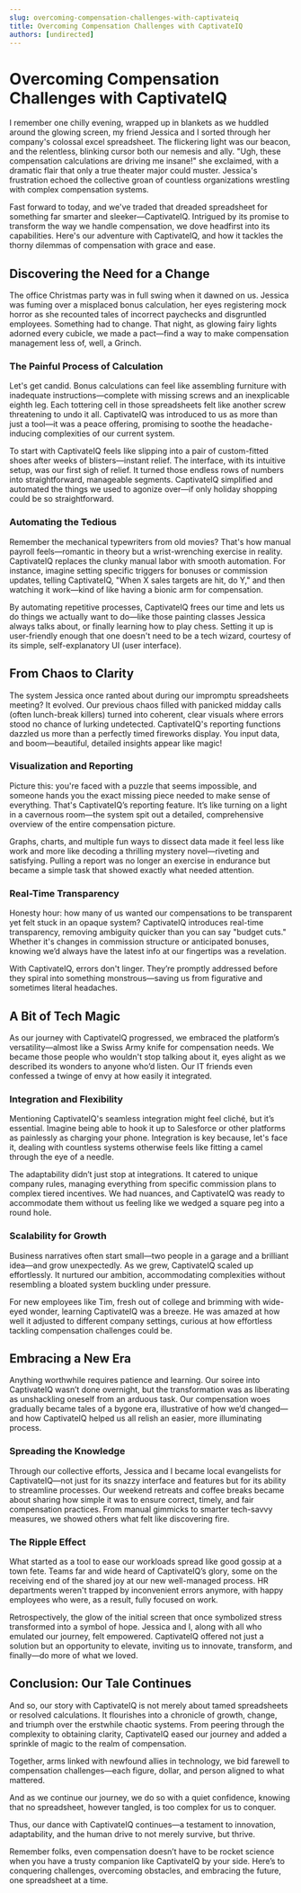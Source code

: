 ```yaml
---
slug: overcoming-compensation-challenges-with-captivateiq
title: Overcoming Compensation Challenges with CaptivateIQ
authors: [undirected]
---
```



# Overcoming Compensation Challenges with CaptivateIQ

I remember one chilly evening, wrapped up in blankets as we huddled around the glowing screen, my friend Jessica and I sorted through her company's colossal excel spreadsheet. The flickering light was our beacon, and the relentless, blinking cursor both our nemesis and ally. "Ugh, these compensation calculations are driving me insane!" she exclaimed, with a dramatic flair that only a true theater major could muster. Jessica's frustration echoed the collective groan of countless organizations wrestling with complex compensation systems.

Fast forward to today, and we've traded that dreaded spreadsheet for something far smarter and sleeker—CaptivateIQ. Intrigued by its promise to transform the way we handle compensation, we dove headfirst into its capabilities. Here's our adventure with CaptivateIQ, and how it tackles the thorny dilemmas of compensation with grace and ease.

## Discovering the Need for a Change

The office Christmas party was in full swing when it dawned on us. Jessica was fuming over a misplaced bonus calculation, her eyes registering mock horror as she recounted tales of incorrect paychecks and disgruntled employees. Something had to change. That night, as glowing fairy lights adorned every cubicle, we made a pact—find a way to make compensation management less of, well, a Grinch.

### The Painful Process of Calculation

Let's get candid. Bonus calculations can feel like assembling furniture with inadequate instructions—complete with missing screws and an inexplicable eighth leg. Each tottering cell in those spreadsheets felt like another screw threatening to undo it all. CaptivateIQ was introduced to us as more than just a tool—it was a peace offering, promising to soothe the headache-inducing complexities of our current system.

To start with CaptivateIQ feels like slipping into a pair of custom-fitted shoes after weeks of blisters—instant relief. The interface, with its intuitive setup, was our first sigh of relief. It turned those endless rows of numbers into straightforward, manageable segments. CaptivateIQ simplified and automated the things we used to agonize over—if only holiday shopping could be so straightforward.

### Automating the Tedious

Remember the mechanical typewriters from old movies? That's how manual payroll feels—romantic in theory but a wrist-wrenching exercise in reality. CaptivateIQ replaces the clunky manual labor with smooth automation. For instance, imagine setting specific triggers for bonuses or commission updates, telling CaptivateIQ, "When X sales targets are hit, do Y," and then watching it work—kind of like having a bionic arm for compensation.

By automating repetitive processes, CaptivateIQ frees our time and lets us do things we actually want to do—like those painting classes Jessica always talks about, or finally learning how to play chess. Setting it up is user-friendly enough that one doesn't need to be a tech wizard, courtesy of its simple, self-explanatory UI (user interface).

## From Chaos to Clarity

The system Jessica once ranted about during our impromptu spreadsheets meeting? It evolved. Our previous chaos filled with panicked midday calls (often lunch-break killers) turned into coherent, clear visuals where errors stood no chance of lurking undetected. CaptivateIQ's reporting functions dazzled us more than a perfectly timed fireworks display. You input data, and boom—beautiful, detailed insights appear like magic!

### Visualization and Reporting

Picture this: you're faced with a puzzle that seems impossible, and someone hands you the exact missing piece needed to make sense of everything. That's CaptivateIQ’s reporting feature. It’s like turning on a light in a cavernous room—the system spit out a detailed, comprehensive overview of the entire compensation picture.

Graphs, charts, and multiple fun ways to dissect data made it feel less like work and more like decoding a thrilling mystery novel—riveting and satisfying. Pulling a report was no longer an exercise in endurance but became a simple task that showed exactly what needed attention.

### Real-Time Transparency

Honesty hour: how many of us wanted our compensations to be transparent yet felt stuck in an opaque system? CaptivateIQ introduces real-time transparency, removing ambiguity quicker than you can say "budget cuts." Whether it's changes in commission structure or anticipated bonuses, knowing we’d always have the latest info at our fingertips was a revelation.

With CaptivateIQ, errors don't linger. They’re promptly addressed before they spiral into something monstrous—saving us from figurative and sometimes literal headaches.

## A Bit of Tech Magic

As our journey with CaptivateIQ progressed, we embraced the platform’s versatility—almost like a Swiss Army knife for compensation needs. We became those people who wouldn't stop talking about it, eyes alight as we described its wonders to anyone who’d listen. Our IT friends even confessed a twinge of envy at how easily it integrated.

### Integration and Flexibility

Mentioning CaptivateIQ's seamless integration might feel cliché, but it’s essential. Imagine being able to hook it up to Salesforce or other platforms as painlessly as charging your phone. Integration is key because, let's face it, dealing with countless systems otherwise feels like fitting a camel through the eye of a needle.

The adaptability didn’t just stop at integrations. It catered to unique company rules, managing everything from specific commission plans to complex tiered incentives. We had nuances, and CaptivateIQ was ready to accommodate them without us feeling like we wedged a square peg into a round hole.

### Scalability for Growth

Business narratives often start small—two people in a garage and a brilliant idea—and grow unexpectedly. As we grew, CaptivateIQ scaled up effortlessly. It nurtured our ambition, accommodating complexities without resembling a bloated system buckling under pressure.

For new employees like Tim, fresh out of college and brimming with wide-eyed wonder, learning CaptivateIQ was a breeze. He was amazed at how well it adjusted to different company settings, curious at how effortless tackling compensation challenges could be.

## Embracing a New Era

Anything worthwhile requires patience and learning. Our soiree into CaptivateIQ wasn’t done overnight, but the transformation was as liberating as unshackling oneself from an arduous task. Our compensation woes gradually became tales of a bygone era, illustrative of how we’d changed—and how CaptivateIQ helped us all relish an easier, more illuminating process.

### Spreading the Knowledge

Through our collective efforts, Jessica and I became local evangelists for CaptivateIQ—not just for its snazzy interface and features but for its ability to streamline processes. Our weekend retreats and coffee breaks became about sharing how simple it was to ensure correct, timely, and fair compensation practices. From manual gimmicks to smarter tech-savvy measures, we showed others what felt like discovering fire.

### The Ripple Effect

What started as a tool to ease our workloads spread like good gossip at a town fete. Teams far and wide heard of CaptivateIQ’s glory, some on the receiving end of the shared joy at our new well-managed process. HR departments weren't trapped by inconvenient errors anymore, with happy employees who were, as a result, fully focused on work.

Retrospectively, the glow of the initial screen that once symbolized stress transformed into a symbol of hope. Jessica and I, along with all who emulated our journey, felt empowered. CaptivateIQ offered not just a solution but an opportunity to elevate, inviting us to innovate, transform, and finally—do more of what we loved.

## Conclusion: Our Tale Continues

And so, our story with CaptivateIQ is not merely about tamed spreadsheets or resolved calculations. It flourishes into a chronicle of growth, change, and triumph over the erstwhile chaotic systems. From peering through the complexity to obtaining clarity, CaptivateIQ eased our journey and added a sprinkle of magic to the realm of compensation.

Together, arms linked with newfound allies in technology, we bid farewell to compensation challenges—each figure, dollar, and person aligned to what mattered.

And as we continue our journey, we do so with a quiet confidence, knowing that no spreadsheet, however tangled, is too complex for us to conquer.

Thus, our dance with CaptivateIQ continues—a testament to innovation, adaptability, and the human drive to not merely survive, but thrive.

Remember folks, even compensation doesn’t have to be rocket science when you have a trusty companion like CaptivateIQ by your side. Here’s to conquering challenges, overcoming obstacles, and embracing the future, one spreadsheet at a time.
